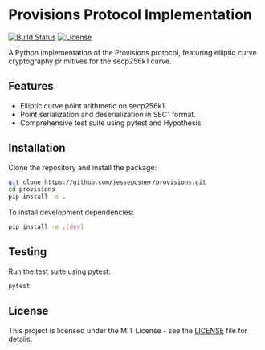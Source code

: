 # Provisions Protocol Implementation

[![Build Status](https://github.com/jesseposner/provisions/actions/workflows/ci.yml/badge.svg)](https://github.com/jesseposner/provisions/actions/workflows/ci.yml)
[![License](https://img.shields.io/badge/license-MIT-blue.svg)](LICENSE)

A Python implementation of the Provisions protocol, featuring elliptic curve cryptography primitives for the secp256k1 curve.

## Features

- Elliptic curve point arithmetic on secp256k1.
- Point serialization and deserialization in SEC1 format.
- Comprehensive test suite using pytest and Hypothesis.

## Installation

Clone the repository and install the package:

```bash
git clone https://github.com/jesseposner/provisions.git
cd provisions
pip install -e .
```

To install development dependencies:

```bash
pip install -e .[dev]
```
## Testing

Run the test suite using pytest:

```bash
pytest
```

## License

This project is licensed under the MIT License - see the [LICENSE](LICENSE) file for details.
